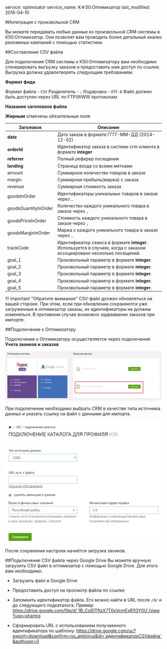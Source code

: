 service: optimisator
service_name: K☆50:Оптимизатор
last_modified: 2016-04-10

#Интеграция с произвольной CRM

Вы можете передавать любые данные из произвольной CRM системы в К50:Оптимизатор. Они позволят вам проводить более детальный анализ рекламных кампаний с помощью статистики.

##Составление CSV файла

Для подключения CRM системы к К50:Оптимизатору вам необходимо сгенерировать выгрузку заказов и предоставить нам доступ по ссылке. Выгрузка должна удовлетворять следующим требованиям:

**Формат фида**

Формат файла - `CSV`
Разделитель - `;`
Кодировка - `UTF-8`
Файл должен быть доступен через URL по FTP\WWW протоколам.

**Название заголовков файла**

**Жирным** отмечены обязательные поля

|Заголовок|Описание|
|---------|--------|
|**date**|Дата заказа в формате ГГГГ-ММ-ДД (2014-12-02)|
|**orderId**|Идентификатор заказа в системе crm клиента в формате **integer**|
|**referrer**|Полный реферер посещения|
|**landing**|Страница входа со всеми метками|
|amount|Суммарное количество товаров в заказе|
|margin|Суммарная прибыль(маржа) с заказа|
|revenue|Суммарная стоимость заказа|
|goodsInOrder|Идентификаторы уникальных товаров в заказе через `,`|
|goodsQuantityInOrder|Количество каждого уникального товара в заказе через `,`|
|goodsPriceInOrder|Стоимость каждого уникального товара в заказе через `,`|
|goodsMarginInOrder|Маржа с каждого уникального товара в заказе через `,`|
|trackCode|Идентификатор сеанса в формате **integer**. Используется в случаях, когда с заказом ассоциировано несколько посещений.|
|goal_1|Произвольный параметр в формате **integer**.|
|goal_2|Произвольный параметр в формате **integer**.|
|goal_3|Произвольный параметр в формате **integer**.|
|goal_4|Произвольный параметр в формате **integer**.|
|goal_5|Произвольный параметр в формате **integer**.|

!!! important "Обратите внимание"
    CSV-файл должен обновляться на вашей стороне. При этом, если при обновлении сохраняются уже загруженные в оптимизатор заказы, их идентификаторы не должны изменяться. В противном случае возможно задваивание заказов при импорте.

##Подключение к Оптимизатору

Подключение к Оптимизатору осуществляется через подключение **Учета звонков и заказов**

![Учет звонков и заказов](k50_11.png)

При подключении необходимо выбрать CRM в качестве типа источника данных и указать ссылку на файл с данными для импорта.

![Подключение comagic](crm_2.png)

После сохранения настроек начнётся загрузка звонков.

##Подключение CSV файла через Google Drive
Вы можете вручную загрузить CSV файл в оптимизатор с помощью Google Drive.
Для этого вам необходимо:

- Загрузить файл в Google Drive
- Предоставить доступ на просмотр файла по ссылке
- Запомнить идентификатор файла. Его можно найти в URL после `/d/` и до следующего подкаталога. Пример:
https://drive.google.com/file/d/`1B_CoIDTftzX7T0xVcmExR1l3Y0U`/view?usp=sharing

- Сформировать URL с использованием получаенного идентификатора по шаблону:
https://drive.google.com/uc?export=download&confirm=no_antivirus&id=`идентификаторCSVфайла`&authuser=0

